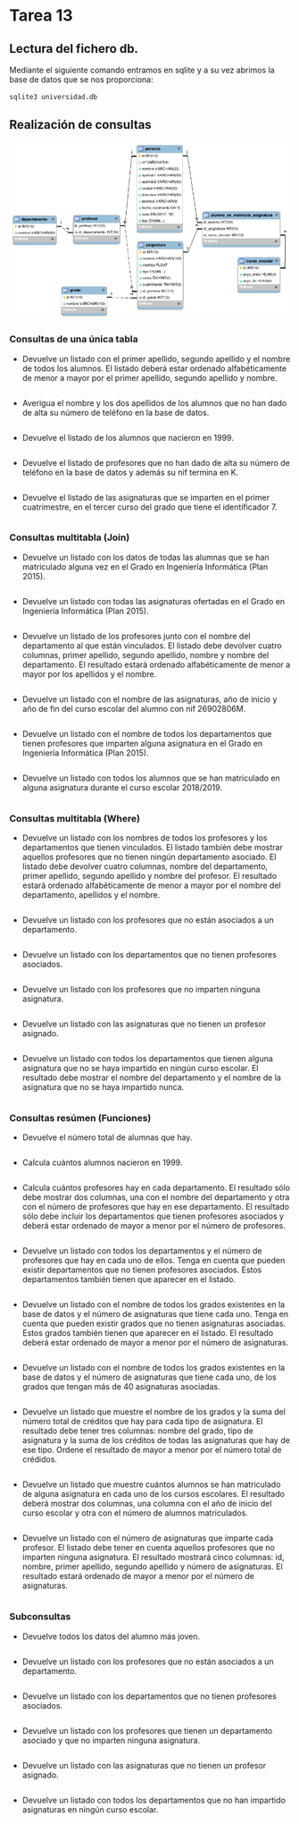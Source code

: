 # Tarea 13
## Lectura del fichero db.
Mediante el siguiente comando entramos en sqlite y a su vez abrimos la base de datos que se nos proporciona:
```sql
sqlite3 universidad.db 
```

## Realización de consultas
![modelo-er](universidad-er.png)

### Consultas de una única tabla
- Devuelve un listado con el primer apellido, segundo apellido y el nombre de todos los alumnos. El listado deberá estar ordenado alfabéticamente de menor a mayor por el primer apellido, segundo apellido y nombre.
```sql
```
- Averigua el nombre y los dos apellidos de los alumnos que no han dado de alta su número de teléfono en la base de datos.
```sql
```
- Devuelve el listado de los alumnos que nacieron en 1999.
```sql
```
- Devuelve el listado de profesores que no han dado de alta su número de teléfono en la base de datos y además su nif termina en K.
```sql
```
- Devuelve el listado de las asignaturas que se imparten en el primer cuatrimestre, en el tercer curso del grado que tiene el identificador 7.
```sql
```

### Consultas multitabla (Join)
- Devuelve un listado con los datos de todas las alumnas que se han matriculado alguna vez en el Grado en Ingeniería Informática (Plan 2015).
```sql
```
- Devuelve un listado con todas las asignaturas ofertadas en el Grado en Ingeniería Informática (Plan 2015).
```sql
```
- Devuelve un listado de los profesores junto con el nombre del departamento al que están vinculados. El listado debe devolver cuatro columnas, primer apellido, segundo apellido, nombre y nombre del departamento. El resultado estará ordenado alfabéticamente de menor a mayor por los apellidos y el nombre.
```sql
```
- Devuelve un listado con el nombre de las asignaturas, año de inicio y año de fin del curso escolar del alumno con nif 26902806M.
```sql
```
- Devuelve un listado con el nombre de todos los departamentos que tienen profesores que imparten alguna asignatura en el Grado en Ingeniería Informática (Plan 2015).
```sql
```
- Devuelve un listado con todos los alumnos que se han matriculado en alguna asignatura durante el curso escolar 2018/2019.
```sql
```

### Consultas multitabla (Where)
- Devuelve un listado con los nombres de todos los profesores y los departamentos que tienen vinculados. El listado también debe mostrar aquellos profesores que no tienen ningún departamento asociado. El listado debe devolver cuatro columnas, nombre del departamento, primer apellido, segundo apellido y nombre del profesor. El resultado estará ordenado alfabéticamente de menor a mayor por el nombre del departamento, apellidos y el nombre.
```sql
```
- Devuelve un listado con los profesores que no están asociados a un departamento.
```sql
```
- Devuelve un listado con los departamentos que no tienen profesores asociados.
```sql
```
- Devuelve un listado con los profesores que no imparten ninguna asignatura.
```sql
```
- Devuelve un listado con las asignaturas que no tienen un profesor asignado.
```sql
```
- Devuelve un listado con todos los departamentos que tienen alguna asignatura que no se haya impartido en ningún curso escolar. El resultado debe mostrar el nombre del departamento y el nombre de la asignatura que no se haya impartido nunca.
```sql
```

### Consultas resúmen (Funciones)
- Devuelve el número total de alumnas que hay.
```sql
```
- Calcula cuántos alumnos nacieron en 1999.
```sql
```
- Calcula cuántos profesores hay en cada departamento. El resultado sólo debe mostrar dos columnas, una con el nombre del departamento y otra con el número de profesores que hay en ese departamento. El resultado sólo debe incluir los departamentos que tienen profesores asociados y deberá estar ordenado de mayor a menor por el número de profesores.
```sql
```
- Devuelve un listado con todos los departamentos y el número de profesores que hay en cada uno de ellos. Tenga en cuenta que pueden existir departamentos que no tienen profesores asociados. Estos departamentos también tienen que aparecer en el listado.
```sql
```
- Devuelve un listado con el nombre de todos los grados existentes en la base de datos y el número de asignaturas que tiene cada uno. Tenga en cuenta que pueden existir grados que no tienen asignaturas asociadas. Estos grados también tienen que aparecer en el listado. El resultado deberá estar ordenado de mayor a menor por el número de asignaturas.
```sql
```
- Devuelve un listado con el nombre de todos los grados existentes en la base de datos y el número de asignaturas que tiene cada uno, de los grados que tengan más de 40 asignaturas asociadas.
```sql
```
- Devuelve un listado que muestre el nombre de los grados y la suma del número total de créditos que hay para cada tipo de asignatura. El resultado debe tener tres columnas: nombre del grado, tipo de asignatura y la suma de los créditos de todas las asignaturas que hay de ese tipo. Ordene el resultado de mayor a menor por el número total de crédidos.
```sql
```
- Devuelve un listado que muestre cuántos alumnos se han matriculado de alguna asignatura en cada uno de los cursos escolares. El resultado deberá mostrar dos columnas, una columna con el año de inicio del curso escolar y otra con el número de alumnos matriculados.
```sql
```
- Devuelve un listado con el número de asignaturas que imparte cada profesor. El listado debe tener en cuenta aquellos profesores que no imparten ninguna asignatura. El resultado mostrará cinco columnas: id, nombre, primer apellido, segundo apellido y número de asignaturas. El resultado estará ordenado de mayor a menor por el número de asignaturas.
```sql
```

### Subconsultas
- Devuelve todos los datos del alumno más joven.
```sql
```
- Devuelve un listado con los profesores que no están asociados a un departamento.
```sql
```
- Devuelve un listado con los departamentos que no tienen profesores asociados.
```sql
```
- Devuelve un listado con los profesores que tienen un departamento asociado y que no imparten ninguna asignatura.
```sql
```
- Devuelve un listado con las asignaturas que no tienen un profesor asignado.
```sql
```
- Devuelve un listado con todos los departamentos que no han impartido asignaturas en ningún curso escolar.
```sql
```
